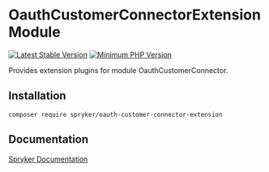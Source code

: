 # OauthCustomerConnectorExtension Module
[![Latest Stable Version](https://poser.pugx.org/spryker/oauth-customer-connector-extension/v/stable.svg)](https://packagist.org/packages/spryker/oauth-customer-connector-extension)
[![Minimum PHP Version](https://img.shields.io/badge/php-%3E%3D%208.1-8892BF.svg)](https://php.net/)

Provides extension plugins for module OauthCustomerConnector.

## Installation

```
composer require spryker/oauth-customer-connector-extension
```

## Documentation

[Spryker Documentation](https://docs.spryker.com)

